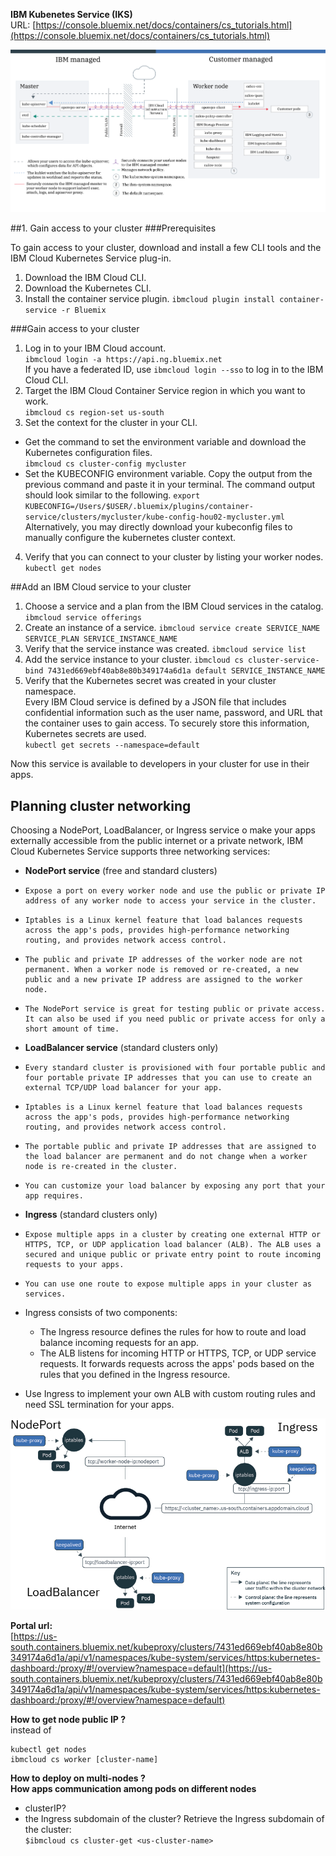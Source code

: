 **IBM Kubenetes Service (IKS)**  
URL: [https://console.bluemix.net/docs/containers/cs_tutorials.html](https://console.bluemix.net/docs/containers/cs_tutorials.html)

![Service Architecture](../img/cs_org_ov.png)

##1. Gain access to your cluster
###Prerequisites

To gain access to your cluster, download and install a few CLI tools and the IBM Cloud Kubernetes Service plug-in.

1. Download the IBM Cloud CLI.
2. Download the Kubernetes CLI.
3. Install the container service plugin.
`ibmcloud plugin install container-service -r Bluemix
`

###Gain access to your cluster
1. Log in to your IBM Cloud account.  
`
ibmcloud login -a https://api.ng.bluemix.net
`  
If you have a federated ID, use `ibmcloud login --sso` to log in to the IBM Cloud CLI.
2. Target the IBM Cloud Container Service region in which you want to work.  
`ibmcloud cs region-set us-south`  
3. Set the context for the cluster in your CLI.
 * Get the command to set the environment variable and download the Kubernetes configuration files.  
`
ibmcloud cs cluster-config mycluster
`
 * Set the KUBECONFIG environment variable. Copy the output from the previous command and paste it in your terminal. The command output should look similar to the following.
`
export KUBECONFIG=/Users/$USER/.bluemix/plugins/container-service/clusters/mycluster/kube-config-hou02-mycluster.yml
`  
Alternatively, you may directly download your kubeconfig files to manually configure the kubernetes cluster context.  
4. Verify that you can connect to your cluster by listing your worker nodes.  
`
kubectl get nodes
`

##Add an IBM Cloud service to your cluster
1. Choose a service and a plan from the IBM Cloud services in the catalog.
`
ibmcloud service offerings
`
2. Create an instance of a service.
`
ibmcloud service create SERVICE_NAME SERVICE_PLAN SERVICE_INSTANCE_NAME
`
3. Verify that the service instance was created.
`
ibmcloud service list
`
4. Add the service instance to your cluster.
`
ibmcloud cs cluster-service-bind 7431ed669ebf40ab8e80b349174a6d1a default SERVICE_INSTANCE_NAME
`
5. Verify that the Kubernetes secret was created in your cluster namespace.  
Every IBM Cloud service is defined by a JSON file that includes confidential information such as the user name, password, and URL that the container uses to gain access. To securely store this information, Kubernetes secrets are used.  
`
kubectl get secrets --namespace=default
` 

Now this service is available to developers in your cluster for use in their apps.

## Planning cluster networking
Choosing a NodePort, LoadBalancer, or Ingress service
o make your apps externally accessible from the public internet or a private network, IBM Cloud Kubernetes Service supports three networking services:

* **NodePort service** (free and standard clusters)

 *     Expose a port on every worker node and use the public or private IP address of any worker node to access your service in the cluster.
 *     Iptables is a Linux kernel feature that load balances requests across the app's pods, provides high-performance networking routing, and provides network access control.
 *     The public and private IP addresses of the worker node are not permanent. When a worker node is removed or re-created, a new public and a new private IP address are assigned to the worker node.
 *     The NodePort service is great for testing public or private access. It can also be used if you need public or private access for only a short amount of time.

* **LoadBalancer service** (standard clusters only)

 *     Every standard cluster is provisioned with four portable public and four portable private IP addresses that you can use to create an external TCP/UDP load balancer for your app.
 *     Iptables is a Linux kernel feature that load balances requests across the app's pods, provides high-performance networking routing, and provides network access control.
 *     The portable public and private IP addresses that are assigned to the load balancer are permanent and do not change when a worker node is re-created in the cluster.
 *     You can customize your load balancer by exposing any port that your app requires.

* **Ingress** (standard clusters only)

 *     Expose multiple apps in a cluster by creating one external HTTP or HTTPS, TCP, or UDP application load balancer (ALB). The ALB uses a secured and unique public or private entry point to route incoming requests to your apps.
 *     You can use one route to expose multiple apps in your cluster as services.
 * Ingress consists of two components:
      - The Ingress resource defines the rules for how to route and load balance incoming requests for an app.
      - The ALB listens for incoming HTTP or HTTPS, TCP, or UDP service requests. It forwards requests across the apps' pods based on the rules that you defined in the Ingress resource.
 * Use Ingress to implement your own ALB with custom routing rules and need SSL termination for your apps.

![networking](../img/networking.png) 
 

**Portal url:**  
[https://us-south.containers.bluemix.net/kubeproxy/clusters/7431ed669ebf40ab8e80b349174a6d1a/api/v1/namespaces/kube-system/services/https:kubernetes-dashboard:/proxy/#!/overview?namespace=default](https://us-south.containers.bluemix.net/kubeproxy/clusters/7431ed669ebf40ab8e80b349174a6d1a/api/v1/namespaces/kube-system/services/https:kubernetes-dashboard:/proxy/#!/overview?namespace=default)

**How to get node public IP  ?**  
instead of
   
```
kubectl get nodes    
ibmcloud cs worker [cluster-name]
```

**How to deploy on multi-nodes ?**  
**How apps communication among pods on different nodes**  

* clusterIP? 
* the Ingress subdomain of the cluster?
Retrieve the Ingress subdomain of the cluster:  
`
$ibmcloud cs cluster-get <us-cluster-name>
`
